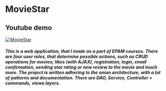 # MovieStar
## Youtube demo
[![MovieStar](https://img.youtube.com/vi/tLd0Gqynvkw/0.jpg)](https://www.youtube.com/watch?v=tLd0Gqynvkw)

##### This is a web application, that I made as a part of EPAM courses. There are four user roles, that determine possible actions, such as CRUD operations for movies; likes (with AJAX), registration, login, email confirmation, sending star rating or new review to the movie and much more. The project is written adhering to the onion architecture, with a lot of patterns and documentation. There are DAO, Service, Controller + commands, views layers. 
